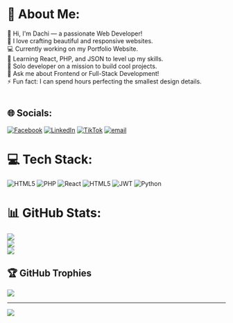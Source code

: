 # 💫 About Me:
👋 Hi, I'm Dachi — a passionate Web Developer!<br>🎨 I love crafting beautiful and responsive websites.<br>💻 Currently working on my Portfolio Website.<br>🌱 Learning React, PHP, and JSON to level up my skills.<br>🚀 Solo developer on a mission to build cool projects.<br>💬 Ask me about Frontend or Full-Stack Development!<br>⚡ Fun fact: I can spend hours perfecting the smallest design details.<br><br>


## 🌐 Socials:
[![Facebook](https://img.shields.io/badge/Facebook-%231877F2.svg?logo=Facebook&logoColor=white)](https://facebook.com/https://www.facebook.com/dachi.dzagnidze.9) [![LinkedIn](https://img.shields.io/badge/LinkedIn-%230077B5.svg?logo=linkedin&logoColor=white)](https://linkedin.com/in/https://www.linkedin.com/in/dachi-dzagnidze-41426a334/) [![TikTok](https://img.shields.io/badge/TikTok-%23000000.svg?logo=TikTok&logoColor=white)](https://tiktok.com/@dzagnodachi) [![email](https://img.shields.io/badge/Email-D14836?logo=gmail&logoColor=white)](mailto:dachidzagnidze2009@gmail.com) 

# 💻 Tech Stack:
![HTML5](https://img.shields.io/badge/html5-%23E34F26.svg?style=for-the-badge&logo=html5&logoColor=white) ![PHP](https://img.shields.io/badge/php-%23777BB4.svg?style=for-the-badge&logo=php&logoColor=white) ![React](https://img.shields.io/badge/react-%2320232a.svg?style=for-the-badge&logo=react&logoColor=%2361DAFB) ![HTML5](https://img.shields.io/badge/html5-%23E34F26.svg?style=for-the-badge&logo=html5&logoColor=white) ![JWT](https://img.shields.io/badge/JWT-black?style=for-the-badge&logo=JSON%20web%20tokens) ![Python](https://img.shields.io/badge/python-3670A0?style=for-the-badge&logo=python&logoColor=ffdd54)
# 📊 GitHub Stats:
![](https://github-readme-stats.vercel.app/api?username=DachiDzagnidze&theme=dark&hide_border=false&include_all_commits=true&count_private=false)<br/>
![](https://nirzak-streak-stats.vercel.app/?user=DachiDzagnidze&theme=dark&hide_border=false)<br/>
![](https://github-readme-stats.vercel.app/api/top-langs/?username=DachiDzagnidze&theme=dark&hide_border=false&include_all_commits=true&count_private=false&layout=compact)

## 🏆 GitHub Trophies
![](https://github-profile-trophy.vercel.app/?username=DachiDzagnidze&theme=radical&no-frame=false&no-bg=true&margin-w=4)

---
[![](https://visitcount.itsvg.in/api?id=DachiDzagnidze&icon=0&color=0)](https://visitcount.itsvg.in)

<!-- Proudly created with GPRM ( https://gprm.itsvg.in ) -->
